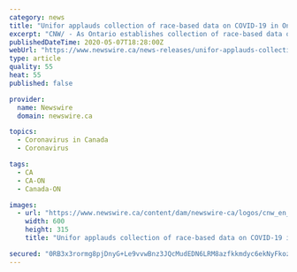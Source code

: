 ```yaml
---
category: news
title: "Unifor applauds collection of race-based data on COVID-19 in Ontario"
excerpt: "CNW/ - As Ontario establishes collection of race-based data on COVID-19, Unifor requests responsible collection guidelines and asks other provinces to"
publishedDateTime: 2020-05-07T18:28:00Z
webUrl: "https://www.newswire.ca/news-releases/unifor-applauds-collection-of-race-based-data-on-covid-19-in-ontario-873388664.html"
type: article
quality: 55
heat: 55
published: false

provider:
  name: Newswire
  domain: newswire.ca

topics:
  - Coronavirus in Canada
  - Coronavirus

tags:
  - CA
  - CA-ON
  - Canada-ON

images:
  - url: "https://www.newswire.ca/content/dam/newswire-ca/logos/cnw_en_facebook_sharing_logo.png"
    width: 600
    height: 315
    title: "Unifor applauds collection of race-based data on COVID-19 in Ontario"

secured: "0RB3x3rormg8pjDnyG+Le9vvwBnz3JQcMudEDN6LRM8azfkkmdyc6ekNyFkozvSWpRnwqxQN8Ap2XjnAX/lCRSurFmy5PJLIVVVO6SnAWBT+k3h8+RJ+rqqP0FBLrURwdc/RMbzw6dw/mVH0J4pBlgrSlqUV7J09i3+6eVWdltPhYR2GzL+1VHQx3rvXPMASqWP8dArvQX6ixN7FP5MWqsiZVC04CPfGrtLG+Y2hSvwk/YKhOhH1EbdwmhkfT43TJC4izwpDXhsQTog95S4xLUfAeX1ld4gwX0nexjT/FJStbGaQAUI+qWd99zj67bwU;ZzIe9P4IsX30HDTfuAu3dQ=="
---
```


